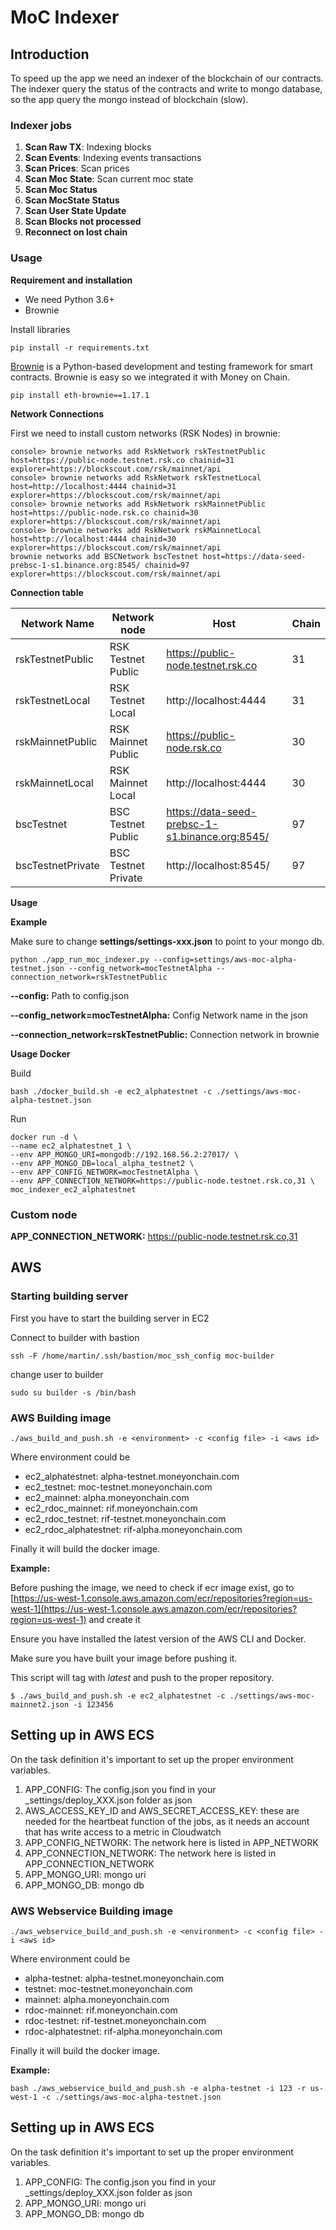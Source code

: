 # MoC Indexer

## Introduction

To speed up the app we need an indexer of the blockchain of our contracts. 
The indexer query the status of the contracts
and write to mongo database, so the app query the mongo instead of blockchain (slow).


### Indexer jobs

 1. **Scan Raw TX**: Indexing blocks
 2. **Scan Events**: Indexing events transactions
 3. **Scan Prices**: Scan prices 
 4. **Scan Moc State**: Scan current moc state
 5. **Scan Moc Status**
 6. **Scan MocState Status**
 7. **Scan User State Update** 
 8. **Scan Blocks not processed**
 9. **Reconnect on lost chain**
 

### Usage

**Requirement and installation**
 
* We need Python 3.6+
* Brownie

Install libraries

`pip install -r requirements.txt`

[Brownie](https://github.com/eth-brownie/brownie) is a Python-based development and testing framework for smart contracts.
Brownie is easy so we integrated it with Money on Chain.

`pip install eth-brownie==1.17.1`

**Network Connections**

First we need to install custom networks (RSK Nodes) in brownie:

```
console> brownie networks add RskNetwork rskTestnetPublic host=https://public-node.testnet.rsk.co chainid=31 explorer=https://blockscout.com/rsk/mainnet/api
console> brownie networks add RskNetwork rskTestnetLocal host=http://localhost:4444 chainid=31 explorer=https://blockscout.com/rsk/mainnet/api
console> brownie networks add RskNetwork rskMainnetPublic host=https://public-node.rsk.co chainid=30 explorer=https://blockscout.com/rsk/mainnet/api
console> brownie networks add RskNetwork rskMainnetLocal host=http://localhost:4444 chainid=30 explorer=https://blockscout.com/rsk/mainnet/api
brownie networks add BSCNetwork bscTestnet host=https://data-seed-prebsc-1-s1.binance.org:8545/ chainid=97 explorer=https://blockscout.com/rsk/mainnet/api
```

**Connection table**

| Network Name      | Network node        | Host                                            | Chain |
|-------------------|---------------------|-------------------------------------------------|-------|
| rskTestnetPublic  | RSK Testnet Public  | https://public-node.testnet.rsk.co              | 31    |    
| rskTestnetLocal   | RSK Testnet Local   | http://localhost:4444                           | 31    |
| rskMainnetPublic  | RSK Mainnet Public  | https://public-node.rsk.co                      | 30    |
| rskMainnetLocal   | RSK Mainnet Local   | http://localhost:4444                           | 30    |
| bscTestnet        | BSC Testnet Public  | https://data-seed-prebsc-1-s1.binance.org:8545/ | 97    |
| bscTestnetPrivate | BSC Testnet Private | http://localhost:8545/                          | 97    |


**Usage**

**Example**

Make sure to change **settings/settings-xxx.json** to point to your mongo db.

`python ./app_run_moc_indexer.py --config=settings/aws-moc-alpha-testnet.json --config_network=mocTestnetAlpha --connection_network=rskTestnetPublic`

**--config:** Path to config.json 

**--config_network=mocTestnetAlpha:** Config Network name in the json

**--connection_network=rskTestnetPublic:** Connection network in brownie 


**Usage Docker**

Build

```
bash ./docker_build.sh -e ec2_alphatestnet -c ./settings/aws-moc-alpha-testnet.json
```

Run

```
docker run -d \
--name ec2_alphatestnet_1 \
--env APP_MONGO_URI=mongodb://192.168.56.2:27017/ \
--env APP_MONGO_DB=local_alpha_testnet2 \
--env APP_CONFIG_NETWORK=mocTestnetAlpha \
--env APP_CONNECTION_NETWORK=https://public-node.testnet.rsk.co,31 \
moc_indexer_ec2_alphatestnet
```
  
### Custom node

**APP_CONNECTION_NETWORK:** https://public-node.testnet.rsk.co,31



## AWS


### **Starting building server**

First you have to start the building server in EC2

Connect to builder with bastion

```
ssh -F /home/martin/.ssh/bastion/moc_ssh_config moc-builder
```

change user to builder

```
sudo su builder -s /bin/bash
```


### AWS **Building image** 

```
./aws_build_and_push.sh -e <environment> -c <config file> -i <aws id>
```

 Where environment could be

* ec2_alphatestnet: alpha-testnet.moneyonchain.com
* ec2_testnet: moc-testnet.moneyonchain.com
* ec2_mainnet: alpha.moneyonchain.com
* ec2_rdoc_mainnet: rif.moneyonchain.com
* ec2_rdoc_testnet: rif-testnet.moneyonchain.com
* ec2_rdoc_alphatestnet: rif-alpha.moneyonchain.com

Finally it will build the docker image.


**Example:**

Before pushing the image, we need to check if ecr image exist, go to [https://us-west-1.console.aws.amazon.com/ecr/repositories?region=us-west-1](https://us-west-1.console.aws.amazon.com/ecr/repositories?region=us-west-1) and create it

Ensure you have installed the latest version of the AWS CLI and Docker.

Make sure you have built your image before pushing it. 

This script will tag with _latest_ and push to the proper repository.

```
$ ./aws_build_and_push.sh -e ec2_alphatestnet -c ./settings/aws-moc-mainnet2.json -i 123456 
```

## Setting up in AWS ECS

On the task definition it's important to set up the proper environment variables.

1. APP_CONFIG: The config.json you find in your _settings/deploy_XXX.json folder as json
2. AWS_ACCESS_KEY_ID and AWS_SECRET_ACCESS_KEY: these are needed for the heartbeat function of the jobs, as it needs an account that has write access to a metric in Cloudwatch
3. APP_CONFIG_NETWORK: The network here is listed in APP_NETWORK
4. APP_CONNECTION_NETWORK: The network here is listed in APP_CONNECTION_NETWORK
5. APP_MONGO_URI: mongo uri
6. APP_MONGO_DB: mongo db


### AWS Webservice **Building image**

```
./aws_webservice_build_and_push.sh -e <environment> -c <config file> -i <aws id>
```

 Where environment could be

* alpha-testnet: alpha-testnet.moneyonchain.com
* testnet: moc-testnet.moneyonchain.com
* mainnet: alpha.moneyonchain.com
* rdoc-mainnet: rif.moneyonchain.com
* rdoc-testnet: rif-testnet.moneyonchain.com
* rdoc-alphatestnet: rif-alpha.moneyonchain.com

Finally it will build the docker image.


**Example:**


```
bash ./aws_webservice_build_and_push.sh -e alpha-testnet -i 123 -r us-west-1 -c ./settings/aws-moc-alpha-testnet.json
```

## Setting up in AWS ECS

On the task definition it's important to set up the proper environment variables.

1. APP_CONFIG: The config.json you find in your _settings/deploy_XXX.json folder as json
2. APP_MONGO_URI: mongo uri
3. APP_MONGO_DB: mongo db

